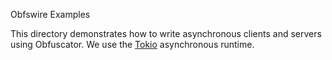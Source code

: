 Obfswire Examples

This directory demonstrates how to write asynchronous clients and servers
using Obfuscator. We use the [Tokio][link-tokio] asynchronous runtime.

[link-tokio]: https://tokio.rs
